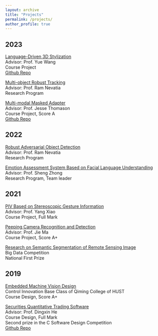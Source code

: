 ```yaml
---
layout: archive
title: "Projects"
permalink: /projects/
author_profile: true
---
```



<h2> 2023 </h2>

<p><u>Language-Driven 3D Stylization</u><br>
Advisor: Prof. Yue Wang<br>
Course Project<br>
<a href="https://github.com/Weijingmin2000/Language-Driven-3D-Stylization" class="btn btn--success">Github Repo</a></p>


<p><u>Multi-object Robust Tracking</u><br>
Advisor: Prof. Ram Nevatia<br>
Research Program<br>


<p><u>Multi-modal Masked Adapter</u><br>
Advisor: Prof. Jesse Thomason<br>
Course Project, Score A<br>
<a href="https://github.com/YinzhenWang/Real_CLIP_Adapter" class="btn btn--success">Github Repo</a></p>


<h2> 2022 </h2>
<p><u>Robust Adversarial Object Detection</u><br>
Advisor: Prof. Ram Nevatia<br>
Research Program<br>


<p><u>Emotion Assessment System Based on Facial Language Understanding</u><br>
Advisor: Prof. Sheng Zhong<br>
Research Program, Team leader<br>


<h2> 2021 </h2>

<p><u>PIV Based on Stereoscopic Gesture Information</u><br>
Advisor: Prof. Yang Xiao<br>
Course Project, Full Mark<br>

<p><u>Peeping Camera Recognition and Detection</u><br>
Advisor: Prof. Jie Ma<br>
Course Project, Score A+<br>

<p><u>Research on Semantic Segmentation of Remote Sensing Image</u><br>
Big Data Competition<br>
National First Prize<br>


<h2> 2019 </h2>

<p><u>Embedded Machine Vision Design</u><br>
Control Innovation Base Class of Qiming College of HUST<br>
Course Design, Score A+<br>


<p><u>Securities Quantitative Trading Software</u><br>
Advisor: Prof. Dingxin He<br>
Course Design, Full Mark<br>
Second prize in the C Software Design Competition<br>
<a href="https://github.com/Weijingmin2000/STOCK" class="btn btn--success">Github Repo</a></p>
